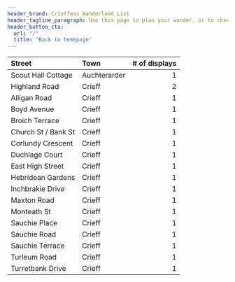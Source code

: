 ```yaml
---
header_brand: Crieffmas Wanderland List
header_tagline_paragraph: Use this page to plan your wander, or to check off the streets as you go!
header_button_cta:
  url: "/"
  title: "Back to homepage"
---
```


|Street              |Town         | # of displays|
|:-------------------|:------------|-------------:|
|Scout Hall Cottage  |Auchterarder |             1|
|Highland Road       |Crieff       |             2|
|Alligan Road        |Crieff       |             1|
|Boyd Avenue         |Crieff       |             1|
|Broich Terrace      |Crieff       |             1|
|Church St / Bank St |Crieff       |             1|
|Corlundy Crescent   |Crieff       |             1|
|Duchlage Court      |Crieff       |             1|
|East High Street    |Crieff       |             1|
|Hebridean Gardens   |Crieff       |             1|
|Inchbrakie Drive    |Crieff       |             1|
|Maxton Road         |Crieff       |             1|
|Monteath St         |Crieff       |             1|
|Sauchie Place       |Crieff       |             1|
|Sauchie Road        |Crieff       |             1|
|Sauchie Terrace     |Crieff       |             1|
|Turleum Road        |Crieff       |             1|
|Turretbank Drive    |Crieff       |             1|
